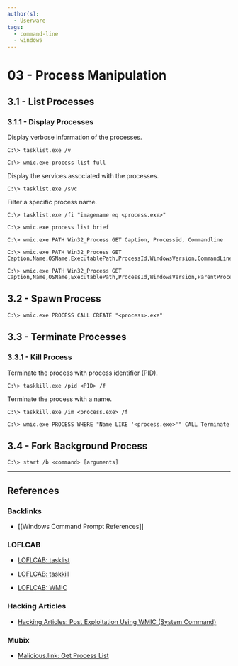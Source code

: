 ```yaml
---
author(s):
  - Userware
tags:
  - command-line
  - windows
---
```

# 03 - Process Manipulation

## 3.1 - List Processes

### 3.1.1 - Display Processes

Display verbose information of the processes.

```
C:\> tasklist.exe /v

C:\> wmic.exe process list full
```

Display the services associated with the processes.

```
C:\> tasklist.exe /svc
```

Filter a specific process name.

```
C:\> tasklist.exe /fi "imagename eq <process.exe>"
```

```
C:\> wmic.exe process list brief

C:\> wmic.exe PATH Win32_Process GET Caption, Processid, Commandline

C:\> wmic.exe PATH Win32_Process GET Caption,Name,OSName,ExecutablePath,ProcessId,WindowsVersion,CommandLine

C:\> wmic.exe PATH Win32_Process GET Caption,Name,OSName,ExecutablePath,ProcessId,WindowsVersion,ParentProcessId,SessionId,CommandLine
```

## 3.2 - Spawn Process

```
C:\> wmic.exe PROCESS CALL CREATE "<process>.exe"
```

## 3.3 - Terminate Processes

### 3.3.1 - Kill Process

Terminate the process with process identifier (PID).

```
C:\> taskkill.exe /pid <PID> /f
```

Terminate the process with a name.

```
C:\> taskkill.exe /im <process.exe> /f

C:\> wmic.exe PROCESS WHERE "Name LIKE '<process.exe>'" CALL Terminate
```

## 3.4 - Fork Background Process

```
C:\> start /b <command> [arguments]
```

---
## References

### Backlinks

- [[Windows Command Prompt References]]

### LOFLCAB

- [LOFLCAB: tasklist](https://lofl-project.github.io/loflcab/Binaries/tasklist/)

- [LOFLCAB: taskkill](https://lofl-project.github.io/loflcab/Binaries/taskkill/)

- [LOFLCAB: WMIC](https://lofl-project.github.io/loflcab/Binaries/wmic/)

### Hacking Articles

- [Hacking Articles: Post Exploitation Using WMIC (System Command)](https://www.hackingarticles.in/post-exploitation-using-wmic-system-command/)

### Mubix

- [Malicious.link: Get Process List](https://room362.com/posts/2020/get-process-list/)